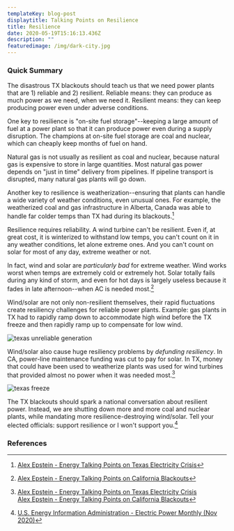 ```yaml
---
templateKey: blog-post
displaytitle: Talking Points on Resilience
title: Resilience
date: 2020-05-19T15:16:13.436Z
description: ""
featuredimage: /img/dark-city.jpg
---
```


### Quick Summary

The disastrous TX blackouts should teach us that we need power plants that are 1) reliable and 2) resilient. Reliable means: they can produce as much power as we need, when we need it. Resilient means: they can keep producing power even under adverse conditions.

One key to resilience is "on-site fuel storage"--keeping a large amount of fuel at a power plant so that it can produce power even during a supply disruption. The champions at on-site fuel storage are coal and nuclear, which can cheaply keep months of fuel on hand.

Natural gas is not usually as resilient as coal and nuclear, because natural gas is expensive to store in large quantities. Most natural gas power depends on "just in time" delivery from pipelines. If pipeline transport is disrupted, many natural gas plants will go down.

Another key to resilience is weatherization--ensuring that plants can handle a wide variety of weather conditions, even unusual ones. For example, the weatherized coal and gas infrastructure in Alberta, Canada was able to handle far colder temps than TX had during its blackouts.[^1]

Resilience requires reliability. A wind turbine can't be resilient. Even if, at great cost, it is winterized to withstand low temps, you can't count on it in any weather conditions, let alone extreme ones. And you can't count on solar for most of any day, extreme weather or not.

In fact, wind and solar are _particularly bad_ for extreme weather. Wind works worst when temps are extremely cold or extremely hot. Solar totally fails during any kind of storm, and even for hot days is largely useless because it fades in late afternoon--when AC is needed most.[^2]

Wind/solar are not only non-resilient themselves, their rapid fluctuations create resiliency challenges for reliable power plants. Example: gas plants in TX had to rapidly ramp down to accommodate high wind before the TX freeze and then rapidly ramp up to compensate for low wind.

![texas unreliable generation](/img/6-ercot.png)

Wind/solar also cause huge resiliency problems by _defunding resiliency_. In CA, power-line maintenance funding was cut to pay for solar. In TX, money that could have been used to weatherize plants was used for wind turbines that provided almost no power when it was needed most.[^3]

![texas freeze ](/img/tx-freeze.png)

The TX blackouts should spark a national conversation about resilient power. Instead, we are shutting down more and more coal and nuclear plants, while mandating more resilience-destroying wind/solar. Tell your elected officials: support resilience or I won't support you.[^4]

### References

[^1]: [Alex Epstein - Energy Talking Points on Texas Electricity Crisis](https://energytalkingpoints.com/texas-electricity-crisis/)
[^2]: [Alex Epstein - Energy Talking Points on California Blackouts](https://energytalkingpoints.com/california-blackouts/)
[^3]:
    [Alex Epstein - Energy Talking Points on Texas Electricity Crisis](https://energytalkingpoints.com/texas-electricity-crisis/)\
    [Alex Epstein - Energy Talking Points on California Blackouts](https://energytalkingpoints.com/california-blackouts/)

[^4]: [U.S. Energy Information Administration - Electric Power Monthly (Nov 2020)](https://www.eia.gov/electricity/monthly/epm_table_grapher.php?t=table_6_06)
